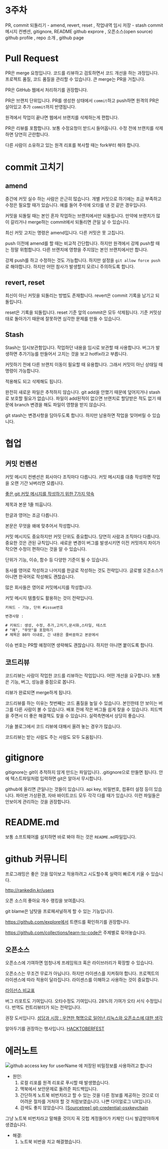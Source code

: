 # 3주차

PR, commit 되돌리기 - amend, revert, reset , 작업내역 임시 저장 - stash
commit 메시지 컨벤션, gitignore, README
github exprore , 오픈소스(open source)
github profile , repo 소개 , github page

# Pull Request

PR은 merge 요청입니다. 코드를 리뷰하고 검토하면서 코드 개선을 하는 과정입니다. 프로젝트 품질, 코드 품질을 관리할 수 있습니다. 큰 merge는 PR을 거칩니다.

PR은 GitHub 웹에서 처리하기를 권장합니다.

PR은 브랜치 단위입니다. PR를 생성한 상태에서 `commit`하고 push하면 원격의 PR은 살아있고 추가 `commit`까지 반영됩니다.

원격에서 작업이 끝나면 웹에서 브랜치를 삭제하는게 편합니다.

PR은 리뷰를 포함합니다. 보통 수정요청이 받드시 들어옵니다. 수정 전에 브랜치를 삭제하면 당연히 곤란합니다.

다른 사람이 소유하고 있는 원격 리포를 복사할 때는 fork부터 해야 합니다.

# commit 고치기

## amend

중간에 커밋 실수 하는 사람은 은근히 많습니다. 개별 커밋으로 하기에는 조금 부족하고 수정은 필요할 때가 있습니다. 예를 들어 주석에 오타를 낸 것 같은 경우입니다.

커밋을 되돌릴 때는 본인 혼자 작업하는 브랜치에서만 되돌립니다. 만약에 브랜치가 많이 갈리거나 merge하는 commit에서 되돌리면 큰일 날 수 있습니다.

최신 커밋 고치는 명령은 amend입니다. 다른 커밋은 못 고칩니다.

push 이전에 amend를 할 때는 비교적 간단합니다. 하지만 원격에서 강제 push할 때는 정말 위험합니다. 다른 브랜치에 영향을 주지않는 본인 브랜치에서만 합니다.

강제 push를 하고 수정하는 것도 가능합니다. 하지만 설정을 `git allow force push`로 해야합니다. 하지만 어떤 참사가 발생할지 모르니 주의하도록 합니다.

## revert, reset

최신이 아닌 커밋을 되돌리는 방법도 존재합니다. revert은 commit 기록을 남기고 되돌립니다.

reset은 기록을 되돌립니다. reset 기준 앞의 commit은 모두 삭제됩니다. 기준 커밋상태로 돌아가기 때문에 잘못하면 심각한 문제를 만들 수 있습니다.

## Stash

Stash는 임시보관함입니다. 작업하던 내용을 임시로 보관할 때 사용합니다. 버그가 발생하면 추가기능를 만들어서 고치는 것을 보고 hotfix라고 부릅니다.

커밋하기 전에 다른 브랜치 이동이 필요할 때 유용합니다. 그래서 커밋이 아닌 상태일 때 명령이 가능합니다.

적용해도 되고 삭제해도 됩니다.

완전히 새로운 파일은 추적하지 않습니다. git add을 안했기 때문에 덮어지거나 stash로 보호할 필요가 없습니다. 파일이 add된적이 없으면 브랜치로 할당받은 적도 없기 때문에 branch 변경을 해도 파일이 영향을 받지 않습니다.

git stash는 변경사항을 담아두도록 합니다. 하지만 남용하면 작업을 잊어버릴 수 있습니다.

# 협업

## 커밋 컨벤션

커밋 메시지 컨벤션은 회사마다 조직마다 다릅니다. 커밋 메시지를 대충 작성하면 작업을 오랜 기간 놔버리면 모릅니다.

[좋은 git 커밋 메시지를 작성하기 위한 7가지 약속](https://meetup.toast.com/posts/106)

제목과 본문 1줄 띄웁니다.

한글과 영어는 조금 다릅니다.

본문은 무엇을 왜에 맞추어서 작성합니다.

커밋 메시지도 중요하지만 커밋 단위도 중요합니다. 당연히 사람과 조직마다 다릅니다. 중요한 것은 관된 규칙입니다. 새로운 변경이 버그를 발생시키면 이전 커밋까지 차이가 작으면 수정이 편하다는 것을 알 수 있습니다.

단위가 기능, 이슈, 함수 등 다양한 기준이 될 수 있습니다.

동사를 영어로 작성하고 나머지를 한글로 작성하는 것도 전략입니다. 글로벌 오픈소스가 아니면 한국어로 작성해도 괜찮습니다.

많은 회사들은 영어로 커밋메시지를 작성합니다.

커밋 메시지 템플릿도 활용하는 것이 전략입니다.

```txt
키워드 - 기능, 단위 #issue번호

변경사항 :

# 키워드: 생성, 수정, 추가,고치기,문서화,스타일, 테스트
# "왜", "무엇"을 포함하기
# 제목은 80자 이내로, 긴 내용은 줄바꿈하고 본문에서
```

이슈 번호는 PR할 예정이면 생략해도 괜찮습니다. 하지만 아니면 붙이도록 합니다.

## 코드리뷰

코드리뷰는 사람이 작업한 코드를 리뷰하는 작업입니다. 어떤 개선을 요구합니다. 보통은 기능, 버그, 성능을 중점으로 봅니다.

리뷰가 완료되면 merge하게 됩니다.

코드리뷰를 하는 이유는 첫번째는 코드 품질을 높일 수 있습니다. 본인한테 안 보이는 버그를 다른 사람이 볼 수 있습니다. 배포 전에 작은 버그들 쉽게 찾을 수 있습니다. 피드백을 주면서 더 좋은 해결책도 찾을 수 있습니다. 실력측면에서 상당히 좋습니다.

기술 블로그에서 코드 리뷰에 대해서 올려 놓는 경우가 많습니다.

코드리뷰는 받는 사람도 주는 사람도 모두 도움됩니다.

# gitignore

gitignore는 git이 추적하지 않게 만드는 파일입니다. .gitignore으로 만들면 됩니다. 안에 텍스트파일처럼 입력하면 git은 알아서 무시합니다.

github에 올리면 큰일나는 것들이 있습니다. api key, 비밀번호, 컴퓨터 설정 등이 있습니다. 파이썬 가상환경, 자바 바이트코드 모두 각각 다를 때가 있습니다. 이런 파일들은 안보이게 관리하는 것을 권장합니다.

# README.md

보통 소프트웨어를 설치하면 바로 봐야 하는 것은 `README.md`파일입니다.

# github 커뮤니티

프로그래밍은 좋은 것을 많이보고 적용하려고 시도할수록 실력이 빠르게 키울 수 있습니다.

http://rankedin.kr/users

오픈 소스의 좋아요 개수 랭킹을 보여줍니다.

git blame은 남탓을 프로페셔널하게 할 수 있는 기능입니다.

https://github.com/explore에서 트랜드를 확인하기를 권장합니다.

https://github.com/collections/learn-to-code은 주제별로 묶어놓습니다.

## 오픈소스

오픈소스에 기여하면 엄청나게 프레임워크 혹은 라이브러리가 확장할 수 있습니다.

오픈소스는 무조건 무료가 아닙니다. 하지만 라이센스를 지켜줘야 합니다. 프로젝트의 라이센스에 따라 적용이 달라집니다. 라이센스를 이해하고 사용하는 것이 중요합니다.

[라이선스 비교표](https://www.olis.or.kr/license/compareGuide.do)

버그 리포트도 기여입니다. 오타수정도 기여입니다. 28%의 기여가 오타 서식 수정입니다. 번역도 컨트리뷰터가 되는 전략입니다.

권장 도서입니다. [성당과 시장 : 우연한 혁명으로 일어난 리눅스와 오픈소스에 대한 생각](https://www.hanbit.co.kr/store/books/look.php?p_code=E8095481781)

알아두기를 권장하는 행사입니다. [HACKTOBERFEST](https://hacktoberfest.com/)

# 에러노트

![github access key for userName 에 저장된 비밀정보를 사용하려고 합니다](../img/1623070989037_G5vcVbMxsf.png)

- 원인:
  1.  로컬 리포를 원격 리포로 푸시할 때 발생했습니다.
  2.  맥북에서 보안문제로 돌려준 피드백입니다.
  3.  간단하게 노트북 비번치라고 할 수 있는 것을 다른 정보를 제공하는 것으로 더 어려운 절차를 거처야 할 것 처럼보였습니다. 나쁜 다이얼로그 UX입니다.
  4.  검색도 좋지 않았습니다. [[Sourcetree] git-credential-osxkeychain](https://unttd.cc/zilla/17)

그냥 노트북 비번치라고 말해줄 것이지 꼭 깃헙 계정들어가 키체인 다시 발급받야하게 생겼습니다.

- 해결:
  1.  노트북 비번을 치고 해결했습니다.
